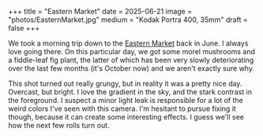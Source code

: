 +++
title = "Eastern Market"
date = 2025-06-21
image = "photos/EasternMarket.jpg"
medium = "Kodak Portra 400, 35mm"
draft = false
+++

We took a morning trip down to the [Eastern Market](https://easternmarket.org/) back in June. I always love going there.
On this particular day, we got some morel mushrooms and a fiddle-leaf fig plant, the latter of which has been
very slowly deteriorating over the last few months (it's October now) and we aren't exactly sure why.

This shot turned out really grungy, but in reality it was a pretty nice day. Overcast, but bright.
I love the gradient in the sky, and the stark contrast in the foreground.
I suspect a minor light leak is responsible for a lot of the weird colors I've seen with this camera.
I'm hesitant to pursue fixing it though, because it can create some interesting effects. I guess we'll see how the next
few rolls turn out.

